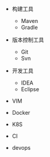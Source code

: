 - 构建工具
	- Maven
	- Gradle

- 版本控制工具
	- Git
	- Svn

- 开发工具
	- IDEA
	- Eclipse

- VIM
- Docker
- K8S
- CI
- devops